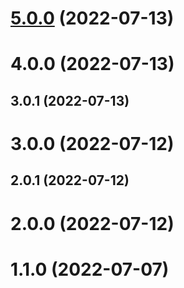 # [5.0.0](https://github.com/TorahitoYamashita/cicd_test/compare/v22.28.10...v5.0.0) (2022-07-13)



# 4.0.0 (2022-07-13)



## 3.0.1 (2022-07-13)



# 3.0.0 (2022-07-12)



## 2.0.1 (2022-07-12)



# 2.0.0 (2022-07-12)



# 1.1.0 (2022-07-07)



